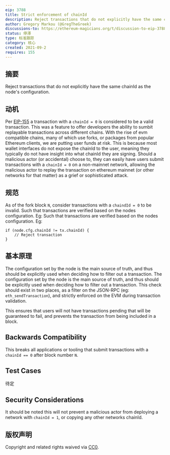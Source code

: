 ```yaml
---
eip: 3788
title: Strict enforcement of chainId
description: Reject transactions that do not explicitly have the same chainId as the node's configuration.
author: Gregory Markou (@GregTheGreek)
discussions-to: https://ethereum-magicians.org/t/discussion-to-eip-3788-strict-enforcement-of-chainid/7001
status: 停滞
type: 标准跟踪
category: 核心
created: 2021-09-2
requires: 155
---
```


## 摘要

Reject transactions that do not explicitly have the same chainId as the node's configuration.

## 动机

Per [EIP-155](./eip-155.md) a transaction with a `chainId = 0` is considered to be a valid transaction. This was a feature to offer developers the ability to sumbit replayable transactions across different chains. With the rise of evm compatible chains, many of which use forks, or packages from popular Ethereum clients, we are putting user funds at risk. This is because most wallet interfaces do not expose the chainId to the user, meaning they typically do not have insight into what chainId they are signing. Should a malicious actor (or accidental) choose to, they can easily have users submit transactions with a `chainId = 0` on a non-mainnet network, allowing the malicious actor to replay the transaction on ethereum mainnet (or other networks for that matter) as a grief or sophisticated attack.

## 规范

As of the fork block `N`, consider transactions with a `chaindId = 0` to be invalid. Such that transactions are verified based on the nodes configuration. Eg: Such that transactions are verified based on the nodes configuration. Eg:
```
if (node.cfg.chainId != tx.chainId) {
    // Reject transaction
}
```

## 基本原理

The configuration set by the node is the main source of truth, and thus should be explicitly used when deciding how to filter out a transaction. The configuration set by the node is the main source of truth, and thus should be explicitly used when deciding how to filter out a transaction. This check should exist in two places, as a filter on the JSON-RPC (eg: `eth_sendTransaction`), and strictly enforced on the EVM during transaction validation.

This ensures that users will not have transactions pending that will be guaranteed to fail, and prevents the transaction from being included in a block.

## Backwards Compatibility
This breaks all applications or tooling that submit transactions with a `chainId == 0` after block number `N`.

## Test Cases
待定

## Security Considerations
It should be noted this will not prevent a malicious actor from deploying a network with `chainId = 1`, or copying any other networks chainId.

## 版权声明
Copyright and related rights waived via [CC0](../LICENSE.md).
